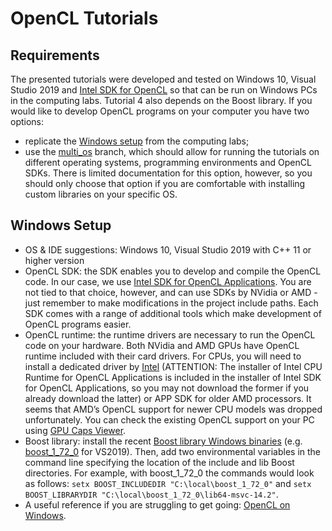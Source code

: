 # OpenCL Tutorials

## Requirements

The presented tutorials were developed and tested on Windows 10, Visual Studio 2019 and [Intel SDK for OpenCL](https://software.intel.com/en-us/intel-opencl) so that can be run on Windows PCs in the computing labs. Tutorial 4 also depends on the Boost library. If you would like to develop OpenCL programs on your computer you have two options:
 - replicate the [Windows setup](#windows-setup) from the computing labs;
 - use the [multi_os](https://github.com/gcielniak/OpenCL-Tutorials/tree/multi_os) branch, which should allow for running the tutorials on different operating systems, programming environments and OpenCL SDKs. There is limited documentation for this option, however, so you should only choose that option if you are comfortable with installing custom libraries on your specific OS.
 
## Windows Setup
 - OS & IDE suggestions: Windows 10, Visual Studio 2019 with C++ 11 or higher version
 - OpenCL SDK: the SDK enables you to develop and compile the OpenCL code. In our case, we use [Intel SDK for OpenCL Applications](https://software.intel.com/en-us/intel-opencl). You are not tied to that choice, however, and can use SDKs by NVidia or AMD - just remember to make modifications in the project include paths. Each SDK comes with a range of additional tools which make development of OpenCL programs easier.
 - OpenCL runtime: the runtime drivers are necessary to run the OpenCL code on your hardware. Both NVidia and AMD GPUs have OpenCL runtime included with their card drivers. For CPUs, you will need to install a dedicated driver by [Intel](https://software.intel.com/en-us/articles/opencl-drivers) (ATTENTION: The installer of Intel CPU Runtime for OpenCL Applications is included in the installer of Intel SDK for OpenCL Applications, so you may not download the former if you already download the latter) or APP SDK for older AMD processors. It seems that AMD’s OpenCL support for newer CPU models was dropped unfortunately. You can check the existing OpenCL support on your PC using [GPU Caps Viewer](http://www.ozone3d.net/gpu_caps_viewer/).
 - Boost library: install the recent [Boost library Windows binaries](https://sourceforge.net/projects/boost/files/boost-binaries/) (e.g. [boost_1_72_0](https://sourceforge.net/projects/boost/files/boost-binaries/1.72.0/boost_1_72_0-msvc-14.2-64.exe/download) for VS2019). Then, add two environmental variables in the command line specifying the location of the include and lib Boost directories. For example, with boost_1_72_0 the commands would look as follows: `setx BOOST_INCLUDEDIR "C:\local\boost_1_72_0"` and `setx BOOST_LIBRARYDIR "C:\local\boost_1_72_0\lib64-msvc-14.2"`.
 - A useful reference if you are struggling to get going: [OpenCL on Windows](http://streamcomputing.eu/blog/2015-03-16/how-to-install-opencl-on-windows/).